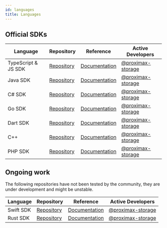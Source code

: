 ```yaml
---
id: languages
title: Languages
---
```


## Official SDKs

**Language** |	**Repository** |	**Reference** |	**Active Developers**
-------------|-----------------|-------------------|----------------------------
TypeScript & JS SDK |	[Repository](https://github.com/proximax-storage/tsjs-xpx-chain-sdk ) |	[Documentation](https://proximax-storage.github.io/tsjs-xpx-chain-sdk/wiki) |	[@proximax-storage](https://github.com/proximax-storage)
Java SDK |	[Repository](https://github.com/proximax-storage/java-xpx-chain-sdk) |	[Documentation](https://proximax-storage.github.io/java-xpx-chain-sdk/wiki) |	[@proximax-storage](https://github.com/proximax-storage)
C# SDK 	| [Repository](https://github.com/proximax-storage/csharp-xpx-chain-sdk/ ) 	| [Documentation](https://proximax-storage.github.io/csharp-xpx-chain-sdk/wiki) | 	[@proximax-storage](https://github.com/proximax-storage)
Go SDK |	[Repository](https://github.com/proximax-storage/go-xpx-chain-sdk/) 	| [Documentation](https://proximax-storage.github.io/go-xpx-chain-sdk/wiki) | 	[@proximax-storage](https://github.com/proximax-storage)
Dart SDK | [Repository](https://github.com/proximax-storage/dart-xpx-chain-sdk/) | [Documentation](https://github.com/proximax-storage/dart-xpx-chain-sdk/wiki) | [@proximax-storage](https://github.com/proximax-storage)
C++ 	  | [Repository](https://github.com/proximax-storage/cpp-xpx-chain-sdk/) | [Documentation](https://github.com/proximax-storage/cpp-xpx-chain-sdk/wiki)  | [@proximax-storage](https://github.com/proximax-storage) 
PHP SDK 	| [Repository](https://github.com/proximax-storage/php-xpx-chain-sdk/) | [Documentation](https://github.com/proximax-storage/php-xpx-chain-sdk/wiki)  | [@proximax-storage](https://github.com/proximax-storage)

## Ongoing work

The following repositories have not been tested by the community, they are under development and might be unstable.

**Language** |	**Repository** |	**Reference** |	**Active Developers**
-------------|-----------------|------------------|-----------------------------
Swift SDK |	[Repository](https://github.com/proximax-storage/swift-xpx-chain-sdk/) 	| [Documentation](#) | 	[@proximax-storage](https://github.com/proximax-storage)
Rust SDK 	| [Repository](https://github.com/proximax-storage/rust-xpx-chain-sdk/) | [Documentation](#) | [@proximax-storage](https://github.com/proximax-storage)

